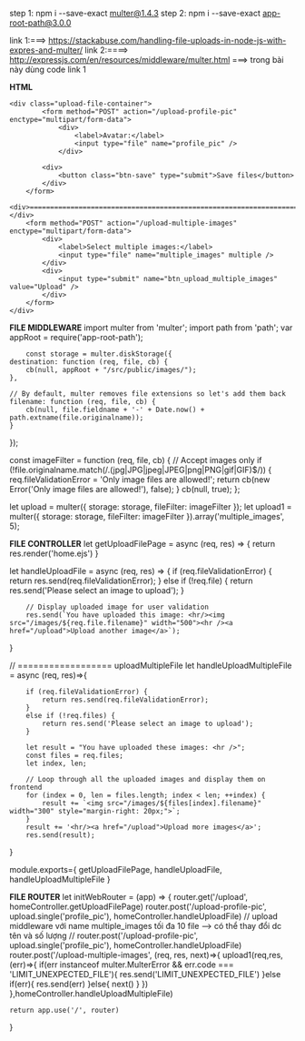 <!-- multer upload file -->

step 1: npm i --save-exact multer@1.4.3
step 2: npm i --save-exact app-root-path@3.0.0

<!-- ===== document ====== -->

link 1:===> https://stackabuse.com/handling-file-uploads-in-node-js-with-expres-and-multer/
link 2:====> http://expressjs.com/en/resources/middleware/multer.html
===> trong bài này dùng code link 1

<!-- =========================================================== -->

**HTML**

    <div class="upload-file-container">
            <form method="POST" action="/upload-profile-pic" enctype="multipart/form-data">
                <div>
                    <label>Avatar:</label>
                    <input type="file" name="profile_pic" />
                </div>

            <div>
                <button class="btn-save" type="submit">Save files</button>
            </div>
        </form>
        <div>=====================================================================</div>
        <form method="POST" action="/upload-multiple-images" enctype="multipart/form-data">
            <div>
                <label>Select multiple images:</label>
                <input type="file" name="multiple_images" multiple />
            </div>
            <div>
                <input type="submit" name="btn_upload_multiple_images" value="Upload" />
            </div>
        </form>
    </div>

**FILE MIDDLEWARE**
import multer from 'multer';
import path from 'path';
var appRoot = require('app-root-path');

        const storage = multer.diskStorage({
    destination: function (req, file, cb) {
        cb(null, appRoot + "/src/public/images/");
    },

    // By default, multer removes file extensions so let's add them back
    filename: function (req, file, cb) {
        cb(null, file.fieldname + '-' + Date.now() + path.extname(file.originalname));
    }

});

const imageFilter = function (req, file, cb) {
// Accept images only
if (!file.originalname.match(/\.(jpg|JPG|jpeg|JPEG|png|PNG|gif|GIF)$/)) {
req.fileValidationError = 'Only image files are allowed!';
return cb(new Error('Only image files are allowed!'), false);
}
cb(null, true);
};

let upload = multer({ storage: storage, fileFilter: imageFilter });
let upload1 = multer({ storage: storage, fileFilter: imageFilter }).array('multiple_images', 5);

**FILE CONTROLLER**
let getUploadFilePage = async (req, res) => {
return res.render('home.ejs')
}

let handleUploadFile = async (req, res) => {
if (req.fileValidationError) {
return res.send(req.fileValidationError);
}
else if (!req.file) {
return res.send('Please select an image to upload');
}

        // Display uploaded image for user validation
        res.send(`You have uploaded this image: <hr/><img src="/images/${req.file.filename}" width="500"><hr /><a href="/upload">Upload another image</a>`);

}

// ================== uploadMultipleFile
let handleUploadMultipleFile = async (req, res)=>{

        if (req.fileValidationError) {
            return res.send(req.fileValidationError);
        }
        else if (!req.files) {
            return res.send('Please select an image to upload');
        }

        let result = "You have uploaded these images: <hr />";
        const files = req.files;
        let index, len;

        // Loop through all the uploaded images and display them on frontend
        for (index = 0, len = files.length; index < len; ++index) {
            result += `<img src="/images/${files[index].filename}" width="300" style="margin-right: 20px;">`;
        }
        result += '<hr/><a href="/upload">Upload more images</a>';
        res.send(result);

}

module.exports={
getUploadFilePage,
handleUploadFile,
handleUploadMultipleFile
}

**FILE ROUTER**
let initWebRouter = (app) => {
router.get('/upload', homeController.getUploadFilePage)
router.post('/upload-profile-pic', upload.single('profile_pic'), homeController.handleUploadFile)
// upload middleware với name multiple_images tối đa 10 file --> có thể thay đổi dc tên và số lượng
// router.post('/upload-profile-pic', upload.single('profile_pic'), homeController.handleUploadFile)
router.post('/upload-multiple-images', (req, res, next)=>{
upload1(req,res,(err)=>{
if(err instanceof multer.MulterError && err.code === 'LIMIT_UNEXPECTED_FILE'){
res.send('LIMIT_UNEXPECTED_FILE')
}else if(err){
res.send(err)
}else{
next()
}
})
},homeController.handleUploadMultipleFile)

    return app.use('/', router)

}
